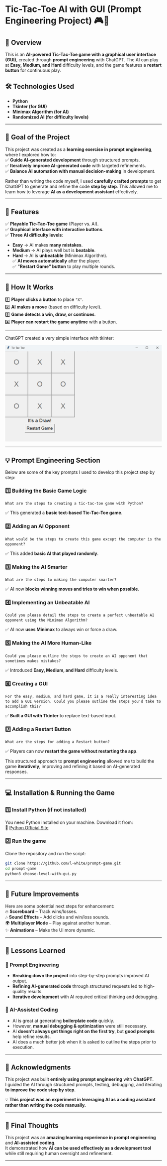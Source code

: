 # **Tic-Tac-Toe AI with GUI (Prompt Engineering Project) 🎮🤖**

## **📌 Overview**  
This is an **AI-powered Tic-Tac-Toe game with a graphical user interface (GUI)**, created through **prompt engineering** with ChatGPT. The AI can play at **Easy, Medium, and Hard** difficulty levels, and the game features a **restart button** for continuous play.  

## **🛠️ Technologies Used**
- **Python**
- **Tkinter (for GUI)**
- **Minimax Algorithm (for AI)**
- **Randomized AI (for difficulty levels)**  

---

## **🎯 Goal of the Project**  
This project was created as a **learning exercise in prompt engineering**, where I explored how to:  
✅ **Guide AI-generated development** through structured prompts.  
✅ **Iteratively improve AI-generated code** with targeted refinements.  
✅ **Balance AI automation with manual decision-making** in development.  

Rather than writing the code myself, I used **carefully crafted prompts** to get ChatGPT to generate and refine the code **step by step**. This allowed me to learn how to leverage **AI as a development assistant** effectively.

---

## **🚀 Features**  
✅ **Playable Tic-Tac-Toe game** (Player vs. AI).  
✅ **Graphical interface with interactive buttons**.  
✅ **Three AI difficulty levels**:  
   - **Easy** → AI makes **many mistakes**.  
   - **Medium** → AI plays well but is **beatable**.  
   - **Hard** → AI is **unbeatable** (Minimax Algorithm).  
✅ **AI moves automatically** after the player.  
✅ **"Restart Game" button** to play multiple rounds.  

---

## **🎨 How It Works**  
1️⃣ **Player clicks a button** to place `"X"`.  
2️⃣ **AI makes a move** (based on difficulty level).  
3️⃣ **Game detects a win, draw, or continues**.  
4️⃣ **Player can restart the game anytime** with a button.  

---
 

ChatGPT created a very simple interface with tkinter:  

![Tic-Tac-Toe Screenshot](https://raw.githubusercontent.com/l-white/prompt-game/main/images/game-with-tkinter.png)


---

## **💡 Prompt Engineering Section**  
Below are some of the key prompts I used to develop this project step by step:

### **1️⃣ Building the Basic Game Logic**  
```plaintext
What are the steps to creating a tic-tac-toe game with Python?
```
✅ This generated a **basic text-based Tic-Tac-Toe game**.

### **2️⃣ Adding an AI Opponent**  
```plaintext
What would be the steps to create this game except the computer is the opponent?
```
✅ This added **basic AI that played randomly**.

### **3️⃣ Making the AI Smarter**  
```plaintext
What are the steps to making the computer smarter?
```
✅ AI now **blocks winning moves and tries to win when possible**.

### **4️⃣ Implementing an Unbeatable AI**  
```plaintext
Could you please detail the steps to create a perfect unbeatable AI opponent using the Minimax Algorithm?
```
✅ AI now **uses Minimax** to always win or force a draw.

### **5️⃣ Making the AI More Human-Like**  
```plaintext
Could you please outline the steps to create an AI opponent that sometimes makes mistakes?
```
✅ Introduced **Easy, Medium, and Hard** difficulty levels.

### **6️⃣ Creating a GUI**  
```plaintext
For the easy, medium, and hard game, it is a really interesting idea to add a GUI version. Could you please outline the steps you'd take to accomplish this?
```
✅ **Built a GUI with Tkinter** to replace text-based input.

### **7️⃣ Adding a Restart Button**  
```plaintext
What are the steps for adding a Restart button?
```
✅ Players can now **restart the game without restarting the app**.

This structured approach to **prompt engineering** allowed me to build the game **iteratively**, improving and refining it based on AI-generated responses.

---

## **💻 Installation & Running the Game**  
### **1️⃣ Install Python (if not installed)**  
You need Python installed on your machine. Download it from:  
🔗 [Python Official Site](https://www.python.org/downloads/)

### **2️⃣ Run the game**  
Clone the repository and run the script:  
```bash
git clone https://github.com/l-white/prompt-game.git
cd prompt-game
python3 choose-level-with-gui.py
```

---

## **🔮 Future Improvements**  
Here are some potential next steps for enhancement:  
🔥 **Scoreboard** – Track wins/losses.  
🎶 **Sound Effects** – Add clicks and win/loss sounds.  
🌍 **Multiplayer Mode** – Play against another human.  
✨ **Animations** – Make the UI more dynamic.  

---

## **📖 Lessons Learned**  
### **🔹 Prompt Engineering**  
- **Breaking down the project** into step-by-step prompts improved AI output.  
- **Refining AI-generated code** through structured requests led to high-quality results.  
- **Iterative development** with AI required critical thinking and debugging.  

### **🔹 AI-Assisted Coding**  
- AI is great at generating **boilerplate code** quickly.  
- However, **manual debugging & optimization** were still necessary.  
- AI **doesn’t always get things right on the first try**, but **good prompts** help refine results.  
- AI does a much better job when it is asked to outline the steps prior to execution.

---

## **📝 Acknowledgments**  
This project was built **entirely using prompt engineering** with **ChatGPT**.  
I guided the AI through structured prompts, testing, debugging, and iterating **to improve the code step by step**.  

💡 **This project was an experiment in leveraging AI as a coding assistant rather than writing the code manually.**  

---

## **🎯 Final Thoughts**  
This project was an **amazing learning experience in prompt engineering** and **AI-assisted coding**.  
It demonstrated how **AI can be used effectively as a development tool** while still requiring human oversight and refinement.

---

